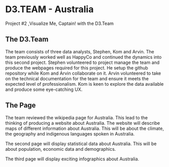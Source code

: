 # D3.TEAM - Australia
Project #2 ,Visualize Me, Captain! with the D3.Team

## The D3.Team
The team consists of three data analysts, Stephen, Kom and Arvin. The team previously worked well as HappyCo and continued the dynamics into this second project. Stephen volunteered to project manage the team and produce the webpages required for this project. He setup the github repository while Kom and Arvin collaborate on it. Arvin volunteered to take on the technical documentation for the team and ensure it meets the expected level of professionalism. Kom is keen to explore the data available and produce some eye-catching UX. 

## The Page
The team reviewed the wikipedia page for Australia. This lead to the thinking of producing a website about Australia. The website will describe maps of different information about Australia. This will be about the climate, the geography and indigenous languages spoken in Australia. 

The second page will display statistical data about Australia. This will be about population, economic data and demographics.

The third page will display exciting infographics about Australia. 


